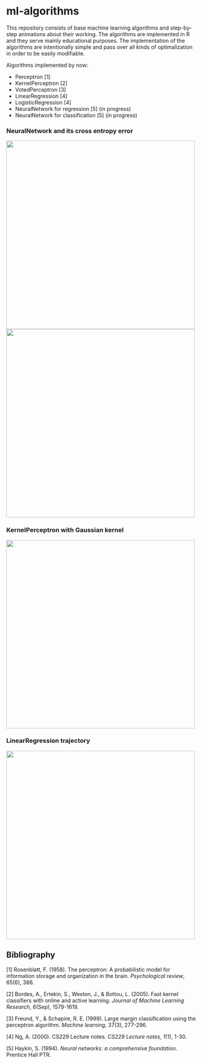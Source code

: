 # ml-algorithms

This repository consists of base machine learning algorithms and step-by-step animations about their working. The algorithms are implemented in R and they serve mainly educational purposes. The implementation of the algorithms are intentionally simple and pass over all kinds of optimalization in order to be easily modifiable.

Algorithms implemented by now:
+ Perceptron [1]
+ KernelPerceptron [2]
+ VotedPerceptron [3]
+ LinearRegression [4]
+ LogisticRegression [4]
+ NeuralNetwork for regression [5] (in progress)
+ NeuralNetwork for classification [5] (in progress)

### NeuralNetwork and its cross entropy error
<img src="https://github.com/strsz/ml-algorithms/blob/master/neural-network-classification/neural-network-classification.gif" width="500" height="500">

<img src="https://github.com/strsz/ml-algorithms/blob/master/neural-network-classification/cross-entropy-error.png" width="500" height="500">

### KernelPerceptron with Gaussian kernel
<img src="https://github.com/strsz/ml-algorithms/blob/master/kernel-perceptron/kernel-perceptron-gaussian.gif" width="500" height="500">

### LinearRegression trajectory
<img src="https://github.com/strsz/ml-algorithms/blob/master/linear-regression/linear-regression-trajectory.gif" width="500" height="500">

## Bibliography
[1] Rosenblatt, F. (1958). The perceptron: A probabilistic model for information storage and organization in the brain. *Psychological review*, 65(6), 386.

[2] Bordes, A., Ertekin, S., Weston, J., & Bottou, L. (2005). Fast kernel classifiers with online and active learning. *Journal of Machine Learning Research*, 6(Sep), 1579-1619.

[3] Freund, Y., & Schapire, R. E. (1999). Large margin classification using the perceptron algorithm. *Machine learning*, 37(3), 277-296.

[4] Ng, A. (2000). CS229 Lecture notes. *CS229 Lecture notes, 1*(1), 1-30.

[5] Haykin, S. (1994). *Neural networks: a comprehensive foundation.* Prentice Hall PTR.
